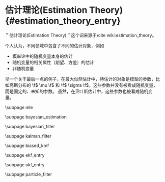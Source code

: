估计理论(Estimation Theory){#estimation_theory_entry}
===================================================

＂估计理论(Estimation Theory)＂这个词来源于\cite wiki:estimation_theory。

个人认为，不同领域中包含了不同的估计对象，例如

- 概率论中的随机变量本身的估计
- 随机变量的相关属性（期望、方差）的估计
- 非随机变量

举一个关于最后一点的例子，在最大似然估计中，待估计的对象是模型的参数，比如高斯分布的 \f$ \mu \f$ 和 \f$ \sigma \f$，这些参数并没有被看成随机变量，而是固定的、未知的参数。
虽然，在贝叶斯估计中，这些参数也被看成随机变量。

\subpage mle

\subpage bayesian_estimation

\subpage bayesian_filter

\subpage kalman_filter

\subpage biased_kmf

\subpage ekf_entry

\subpage ukf_entry

\subpage particle_filter